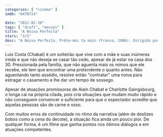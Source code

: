 ```yaml
---
categories: [ "cinema" ]
imdb: "0478724"

date: "2011-02-20"
tags: [ "draft", "movies" ]
title: "A Noiva Perfeita"
stars: "3/5"
desc: "A Noiva Perfeita. Prête-moi ta main (France, 2006). Dirigido por Eric Lartigau. Escrito por Alain Chabat, Philippe Mechelen, Laurent Tirard, Grégoire Vigneron, Laurent Zeitoun. Com Alain Chabat, Charlotte Gainsbourg, Bernadette Lafont, Wladimir Yordanoff, Grégoire Oestermann, Véronique Barrault, Marie-Armelle Deguy, Katia Lewkowicz, Louise Monot."
---
```

Luis Costa (Chabat) é um solteirão que vive com a mãe e suas inúmeras irmãs e que não deseja se casar tão cedo, apesar de já estar na casa dos 30. Pressionada pela família, que não aguenta mais os mimos que ele recebe, ele tem que encontrar uma pretendente o quanto antes. Não aguentando tanto assédio, resolve então "contratar" uma noiva para estragar o casamento e lhe dar um tempo de sossego.

Apesar de atuações promissoras de Alain Chabat e Charlotte Gaingsbourg, o longa cai na própria cilada, pois cria situações que mudam muito rápido e não conseguem convencer o suficiente para que o espectador acredite que aquelas pessoas são de carne e osso.

Com muitos erros de continuidade no ritmo da narrativa (além de deslizes bobos como a cena do decote), a situação fica ainda um pouco pior. De qualquer forma, é um filme que ganha pontos nos ótimos diálogos e em atuações competentes.
